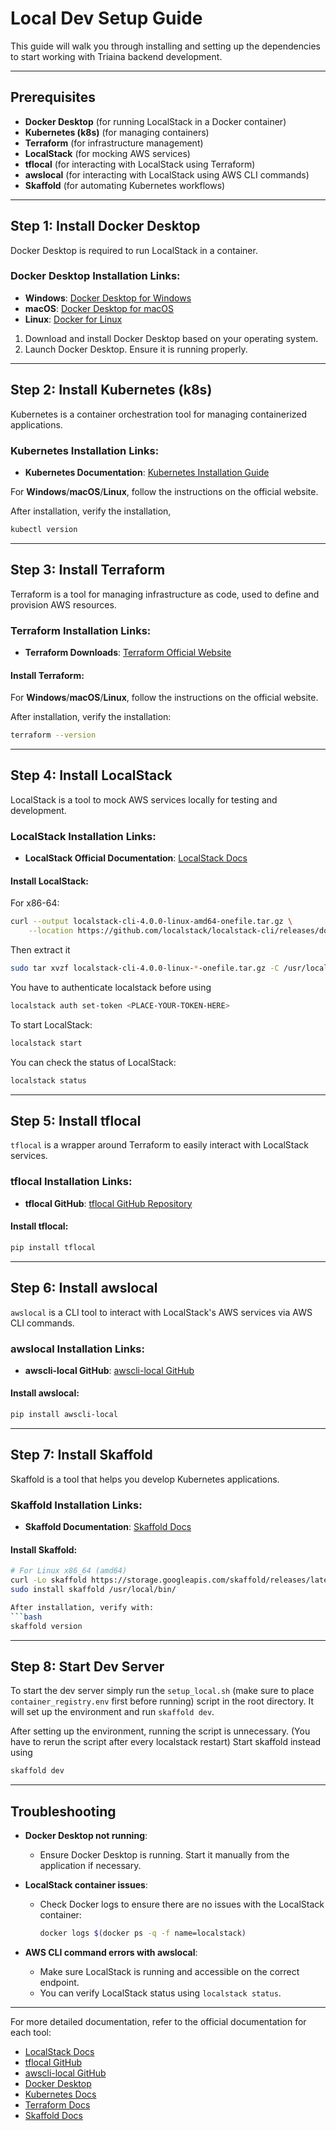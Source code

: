 # Local Dev Setup Guide

This guide will walk you through installing and setting up the dependencies to start working with Triaina backend development.

---

## Prerequisites

- **Docker Desktop** (for running LocalStack in a Docker container)
- **Kubernetes (k8s)** (for managing containers)
- **Terraform** (for infrastructure management)
- **LocalStack** (for mocking AWS services)
- **tflocal** (for interacting with LocalStack using Terraform)
- **awslocal** (for interacting with LocalStack using AWS CLI commands)
- **Skaffold** (for automating Kubernetes workflows)

---

## Step 1: Install Docker Desktop

Docker Desktop is required to run LocalStack in a container.

### Docker Desktop Installation Links:
- **Windows**: [Docker Desktop for Windows](https://www.docker.com/products/docker-desktop)
- **macOS**: [Docker Desktop for macOS](https://www.docker.com/products/docker-desktop)
- **Linux**: [Docker for Linux](https://docs.docker.com/get-docker/)

1. Download and install Docker Desktop based on your operating system.
2. Launch Docker Desktop. Ensure it is running properly.

---

## Step 2: Install Kubernetes (k8s)

Kubernetes is a container orchestration tool for managing containerized applications.

### Kubernetes Installation Links:
- **Kubernetes Documentation**: [Kubernetes Installation Guide](https://kubernetes.io/docs/setup/)

For **Windows**/**macOS**/**Linux**, follow the instructions on the official website.

After installation, verify the installation,
```bash
kubectl version
```

---

## Step 3: Install Terraform

Terraform is a tool for managing infrastructure as code, used to define and provision AWS resources.

### Terraform Installation Links:
- **Terraform Downloads**: [Terraform Official Website](https://www.terraform.io/downloads)

#### Install Terraform:

For **Windows**/**macOS**/**Linux**, follow the instructions on the official website.

After installation, verify the installation:
```bash
terraform --version
```

---

## Step 4: Install LocalStack

LocalStack is a tool to mock AWS services locally for testing and development.

### LocalStack Installation Links:
- **LocalStack Official Documentation**: [LocalStack Docs](https://docs.localstack.cloud/)

#### Install LocalStack:
For x86-64:
```bash
curl --output localstack-cli-4.0.0-linux-amd64-onefile.tar.gz \
    --location https://github.com/localstack/localstack-cli/releases/download/v4.0.0/localstack-cli-4.0.0-linux-amd64-onefile.tar.gz

```

Then extract it
```bash
sudo tar xvzf localstack-cli-4.0.0-linux-*-onefile.tar.gz -C /usr/local/bin
```

You have to authenticate localstack before using
```bash
localstack auth set-token <PLACE-YOUR-TOKEN-HERE>
```

To start LocalStack:
```bash
localstack start
```

You can check the status of LocalStack:
```bash
localstack status
```

---

## Step 5: Install tflocal

`tflocal` is a wrapper around Terraform to easily interact with LocalStack services.

### tflocal Installation Links:
- **tflocal GitHub**: [tflocal GitHub Repository](https://github.com/localstack/tflocal)

#### Install tflocal:
```bash
pip install tflocal
```

---

## Step 6: Install awslocal

`awslocal` is a CLI tool to interact with LocalStack's AWS services via AWS CLI commands.

### awslocal Installation Links:
- **awscli-local GitHub**: [awscli-local GitHub](https://github.com/localstack/awscli-local)

#### Install awslocal:
```bash
pip install awscli-local
```

---

## Step 7: Install Skaffold

Skaffold is a tool that helps you develop Kubernetes applications.

### Skaffold Installation Links:
- **Skaffold Documentation**: [Skaffold Docs](https://skaffold.dev/docs/)

#### Install Skaffold:
```bash
# For Linux x86_64 (amd64)
curl -Lo skaffold https://storage.googleapis.com/skaffold/releases/latest/skaffold-linux-amd64 && \
sudo install skaffold /usr/local/bin/

After installation, verify with:
```bash
skaffold version
```
---
## Step 8: Start Dev Server
To start the dev server simply run the ```setup_local.sh``` (make sure to place ```container_registry.env``` first before running) script in the root directory. It will set up the environment and run ```skaffold dev```.

After setting up the environment, running the script is unnecessary. (You have to rerun the script after every localstack restart)
Start skaffold instead using
```bash
skaffold dev
```

---
## Troubleshooting

- **Docker Desktop not running**:
  - Ensure Docker Desktop is running. Start it manually from the application if necessary.

- **LocalStack container issues**:
  - Check Docker logs to ensure there are no issues with the LocalStack container:
    ```bash
    docker logs $(docker ps -q -f name=localstack)
    ```

- **AWS CLI command errors with awslocal**:
  - Make sure LocalStack is running and accessible on the correct endpoint.
  - You can verify LocalStack status using `localstack status`.

---
For more detailed documentation, refer to the official documentation for each tool:

- [LocalStack Docs](https://docs.localstack.cloud/)
- [tflocal GitHub](https://github.com/localstack/tflocal)
- [awscli-local GitHub](https://github.com/localstack/awscli-local)
- [Docker Desktop](https://www.docker.com/products/docker-desktop)
- [Kubernetes Docs](https://kubernetes.io/docs/setup/)
- [Terraform Docs](https://www.terraform.io/docs/)
- [Skaffold Docs](https://skaffold.dev/docs/)